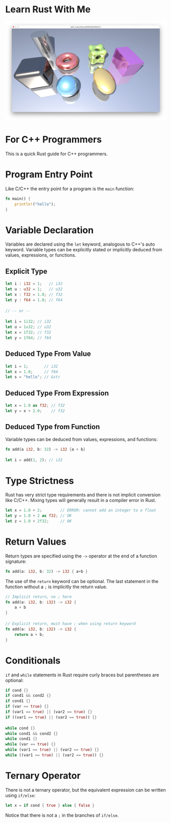 # Learn Rust With Me
![part7.png](images/screenshots/part_7.png?raw=true)

# For C++ Programmers
This is a quick Rust guide for C++ programmers.

# Program Entry Point
Like C/C++ the entry point for a program is the `main` function:
```rust
fn main() {
    println!("hello");
}
```

# Variable Declaration
Variables are declared using the `let` keyword, analogous to C++'s auto keyword. Variable types can be explicitly stated or implicitly deduced from values, expressions, or functions.

## Explicit Type
```rust
let i : i32 = 1;   // i32
let u : u32 = 1;   // u32
let x : f32 = 1.0; // f32
let y : f64 = 1.0; // f64

// -- or --

let i = 1i32; // i32
let u = 1u32; // u32
let x = 1f32; // f32
let y = 1f64; // f64
```

## Deduced Type From Value
```rust
let i = 1;       // i32
let x = 1.0;     // f64
let s = "hello"; // &str
```

## Deduced Type From Expression
```rust
let x = 1.0 as f32; // f32
let y = x + 2.0;    // f32
```

## Deduced Type from Function
Variable types can be deduced from values, expressions, and functions:
```rust
fn add(a i32, b: 32) -> i32 {a + b}

let i = add(1, 2); // i32
```

# Type Strictness
Rust has very strict type requirements and there is not implicit conversion like C/C++. Mixing types will generally result in a compiler error in Rust.
```rust
let x = 1.0 + 2;        // ERROR: cannot add an integer to a float
let y = 1.0 + 2 as f32; // OK
let z = 1.0 + 2f32;     // OK
```

# Return Values
Return types are specified using the `->` operator at the end of a function signature:
```rust
fn add(a: i32, b: 32) -> i32 { a+b }
```

The use of the `return` keyword can be optional. The last statement in the function without a `;` is implicitly the return value. 
```rust
// Implicit return, no ; here
fn add(a: i32, b: i32) -> i32 {
    a + b
}

// Explicit return, must have ; when using return keyword
fn add(a: i32, b: i32) -> i32 {
    return a + b;
}
```

# Conditionals
`if` and `while` statements in Rust require curly braces but parentheses are optional:
```rust
if cond {}
if cond1 && cond2 {}
if cond1 {}
if (var == true) {}
if (var1 == true) || (var2 == true) {}
if ((var1 == true) || (var2 == true)) {}

while cond {}
while cond1 && cond2 {}
while cond1 {}
while (var == true) {}
while (var1 == true) || (var2 == true) {}
while ((var1 == true) || (var2 == true)) {}
```

# Ternary Operator
There is not a ternary operator, but the equivalent expression can be written using `if/else`:
```rust
let x = if cond { true } else { false }
```

Notice that there is not a `;` in the branches of `if/else`.

